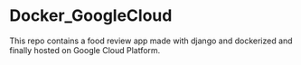 # Docker_GoogleCloud
This repo contains a food review app made with django and dockerized and finally hosted on Google Cloud Platform.
